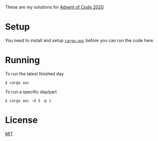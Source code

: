 These are my solutions for [Advent of Code 2020](https://adventofcode.com/2020)

# Setup
You need to install and setup [`cargo-aoc`](https://github.com/gobanos/cargo-aoc) before you can run the code here

# Running
To run the latest finished day
```
$ cargo aoc
```

To run a specific day/part
```
$ cargo aoc -d 3 -p 1
```

# License
[MIT](https://choosealicense.com/licenses/mit/)